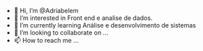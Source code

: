 - 👋 Hi, I’m @Adriabelem
- 👀 I’m interested in Front end e analise de dados.
- 🌱 I’m currently learning Análise e desenvolvimento de sistemas
- 💞️ I’m looking to collaborate on ...
- 📫 How to reach me ...

<!---
Adriabelem/Adriabelem is a ✨ special ✨ repository because its `README.md` (this file) appears on your GitHub profile.
You can click the Preview link to take a look at your changes.
--->
